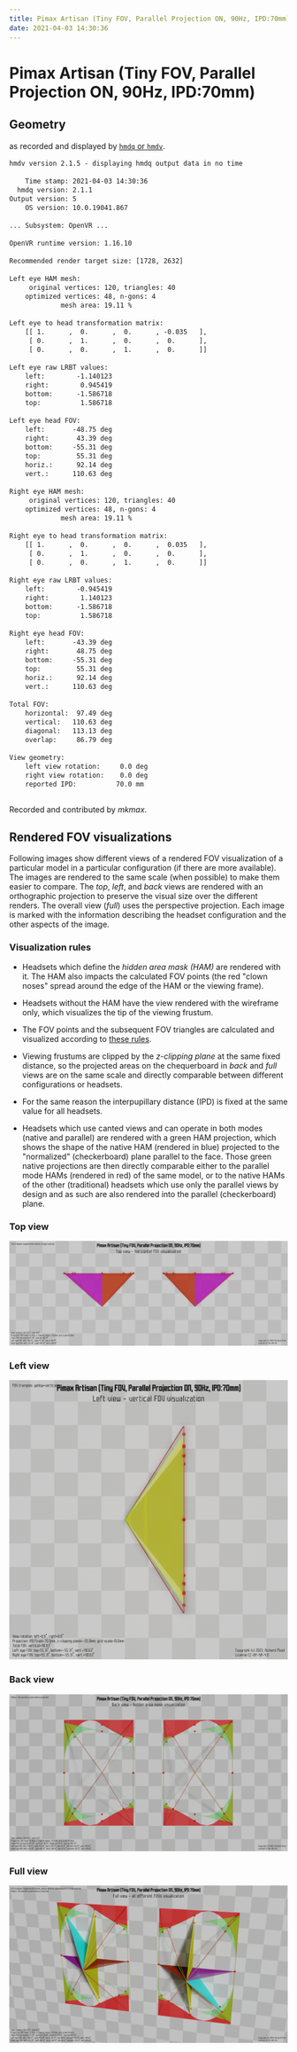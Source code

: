 ```yaml
---
title: Pimax Artisan (Tiny FOV, Parallel Projection ON, 90Hz, IPD:70mm)
date: 2021-04-03 14:30:36
---
```

# Pimax Artisan (Tiny FOV, Parallel Projection ON, 90Hz, IPD:70mm)

## Geometry

as recorded and displayed by [`hmdq` or `hmdv`](https://github.com/risa2000/hmdq).
```
hmdv version 2.1.5 - displaying hmdq output data in no time

    Time stamp: 2021-04-03 14:30:36
  hmdq version: 2.1.1
Output version: 5
    OS version: 10.0.19041.867

... Subsystem: OpenVR ...

OpenVR runtime version: 1.16.10

Recommended render target size: [1728, 2632]

Left eye HAM mesh:
     original vertices: 120, triangles: 40
    optimized vertices: 48, n-gons: 4
             mesh area: 19.11 %

Left eye to head transformation matrix:
    [[ 1.      ,  0.      ,  0.      , -0.035   ],
     [ 0.      ,  1.      ,  0.      ,  0.      ],
     [ 0.      ,  0.      ,  1.      ,  0.      ]]

Left eye raw LRBT values:
    left:        -1.140123
    right:        0.945419
    bottom:      -1.586718
    top:          1.586718

Left eye head FOV:
    left:       -48.75 deg
    right:       43.39 deg
    bottom:     -55.31 deg
    top:         55.31 deg
    horiz.:      92.14 deg
    vert.:      110.63 deg

Right eye HAM mesh:
     original vertices: 120, triangles: 40
    optimized vertices: 48, n-gons: 4
             mesh area: 19.11 %

Right eye to head transformation matrix:
    [[ 1.      ,  0.      ,  0.      ,  0.035   ],
     [ 0.      ,  1.      ,  0.      ,  0.      ],
     [ 0.      ,  0.      ,  1.      ,  0.      ]]

Right eye raw LRBT values:
    left:        -0.945419
    right:        1.140123
    bottom:      -1.586718
    top:          1.586718

Right eye head FOV:
    left:       -43.39 deg
    right:       48.75 deg
    bottom:     -55.31 deg
    top:         55.31 deg
    horiz.:      92.14 deg
    vert.:      110.63 deg

Total FOV:
    horizontal:  97.49 deg
    vertical:   110.63 deg
    diagonal:   113.13 deg
    overlap:     86.79 deg

View geometry:
    left view rotation:     0.0 deg
    right view rotation:    0.0 deg
    reported IPD:          70.0 mm


```
Recorded and contributed by _mkmax_.

## Rendered FOV visualizations

Following images show different views of a rendered FOV visualization of a
particular model in a particular configuration (if there are more available).
The images are rendered to the same scale (when possible) to make them easier
to compare. The _top_, _left_, and _back_ views are rendered with an
orthographic projection to preserve the visual size over the different renders.
The overall view (_full_) uses the perspective projection. Each image is marked
with the information describing the headset configuration and the other aspects
of the image.

### Visualization rules

* Headsets which define the _hidden area mask (HAM)_ are rendered with it. The
  HAM also impacts the calculated FOV points (the red "clown noses" spread
  around the edge of the HAM or the viewing frame).

* Headsets without the HAM have the view rendered with the wireframe only, which
  visualizes the tip of the viewing frustum.

* The FOV points and the subsequent FOV triangles are calculated and visualized
  according to [these
  rules](https://risa2000.github.io/vrdocs/docs/hmd_fov_calculation).

* Viewing frustums are clipped by the _z-clipping plane_ at the same fixed
  distance, so the projected areas on the chequerboard in _back_ and _full_
  views are on the same scale and directly comparable between different
  configurations or headsets.

* For the same reason the interpupillary distance (IPD) is fixed at the same
  value for all headsets.

* Headsets which use canted views and can operate in both modes (native and
  parallel) are rendered with a green HAM projection, which shows the shape of
  the native HAM (rendered in blue) projected to the "normalized"
  (checkerboard) plane parallel to the face. Those green native projections are
  then directly comparable either to the parallel mode HAMs (rendered in red)
  of the same model, or to the native HAMs of the other (traditional) headsets
  which use only the parallel views by design and as such are also rendered
  into the parallel (checkerboard) plane.

### Top view
[![Pimax Artisan (Tiny FOV, Parallel Projection ON, 90Hz, IPD:70mm) - top view](../images/PimaxArtisan_Tiny_PP_R90_I70_top.dmx.png)](../images/PimaxArtisan_Tiny_PP_R90_I70_top.dmx.png)

### Left view
[![Pimax Artisan (Tiny FOV, Parallel Projection ON, 90Hz, IPD:70mm) - left view](../images/PimaxArtisan_Tiny_PP_R90_I70_left.dmx.png)](../images/PimaxArtisan_Tiny_PP_R90_I70_left.dmx.png)

### Back view
[![Pimax Artisan (Tiny FOV, Parallel Projection ON, 90Hz, IPD:70mm) - back view](../images/PimaxArtisan_Tiny_PP_R90_I70_back.dmx.png)](../images/PimaxArtisan_Tiny_PP_R90_I70_back.dmx.png)

### Full view
[![Pimax Artisan (Tiny FOV, Parallel Projection ON, 90Hz, IPD:70mm) - full view](../images/PimaxArtisan_Tiny_PP_R90_I70_over.dmx.png)](../images/PimaxArtisan_Tiny_PP_R90_I70_over.dmx.png)


